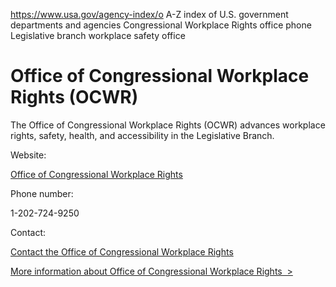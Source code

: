 

https://www.usa.gov/agency-index/o
A-Z index of U.S. government departments and agencies
Congressional Workplace Rights office phone
Legislative branch workplace safety office

# Office of Congressional Workplace Rights (OCWR)

The Office of Congressional Workplace Rights (OCWR) advances workplace rights, safety, health, and accessibility in the Legislative Branch.

Website:

[Office of Congressional Workplace Rights](https://www.ocwr.gov/)

Phone number:

1-202-724-9250

Contact:

[Contact the Office of Congressional Workplace Rights](https://www.ocwr.gov/our-office/contact-us/)

[More information about Office of Congressional Workplace Rights  >](https://www.usa.gov/agencies/office-of-congressional-workplace-rights)
